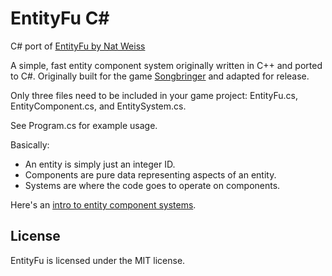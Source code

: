 # EntityFu C#
C# port of [EntityFu by Nat Weiss](https://github.com/NatWeiss/EntityFu)

A simple, fast entity component system originally written in C++ and ported to C#. Originally built for the game [Songbringer](http://songbringer.com) and adapted for release.

Only three files need to be included in your game project: EntityFu.cs, EntityComponent.cs, and EntitySystem.cs.

See Program.cs for example usage.

Basically:

- An entity is simply just an integer ID.
- Components are pure data representing aspects of an entity.
- Systems are where the code goes to operate on components.

Here's an [intro to entity component systems](http://www.raywenderlich.com/24878/introduction-to-component-based-architecture-in-games).

License
-------

EntityFu is licensed under the MIT license.

